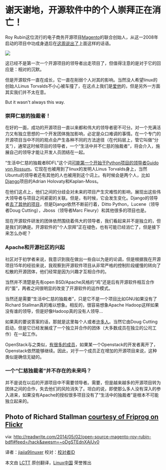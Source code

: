 谢天谢地，开源软件中的个人崇拜正在消亡！
================================================================================
Roy Rubin这位流行的电子商务开源项目[Magento][1]的联合创始人，从这一2008年启动的项目中功成身退后在[这周说出了][2]上面这样的话语。

![](url("http://readwrite.com/files/styles/1400_0/public/fields/richardstallman_0.jpg"))

这已经不是第一次一个开源项目的领导者出走项目了，但值得注意的是对于它的回应是：相对的沉默。

但是开源软件一直在成长，它一直在削弱个人对其的影响。当然没人希望linux的创始人Linus Torvalds不小心被车撞了，在这点上我们是[爱他][3]的，但是另外一方面其实我们并不太在意。


But it wasn't always this way.

### 崇拜仁慈的独裁者！ ###

在好的一面，成功的开源项目一直以来都和伟大的领导者密不可分。对一个充满活力又有独立思想的一个开发团体施加影响，必定是众口难调的事情。在一个专门的开源项目当中不同的观点会产生各种不同的方法途径（在代码层上，管它叫做“分支“），通常这时候项目的领导者，一个“生活中并不仁慈的独裁者”，将会介入，施展自己的领导才能让开发人员团结在一起。

“生活中仁慈的独裁者BDFL”这个词[可能第一个开始于Python项目的领导者Guido von Rossum][4]。它现在也被用到了linux的发明人Linus Torvalds身上，当然Ubuntu的领导者还有其他的人也被用到这个词上。有时候会是两个人，比如[Django][5]项目的Adrian Holovaty和Kaplan-Moss。

在他们这点上，他们之间的分歧会对未来的项目产生灾难性的影响，展现出这些伟大领导者与项目之间紧密的关联。但是，有时候，它会发生变化。Django的领导者[去了其他的项目][6]，但是Django依然不断前行着，Ditto Python，Lucene（领导者Doug Cutting），Jboss（领导者Marc Fleury）和其他很多的项目也是。

现在开源软件研发的团体依然围绕着伟大的领导者，我们看起来并不是独立的，但是我们的确是。开源软件的“个人崇拜”正在褪色，也有可能已经消亡了，但是接下来怎么办呢？

### Apache和开源社区的兴起 ###

社区对于初学者来说，我意识到我在做出一些自以为是的论调，但是根据我在开源项目15年的经验来说，我观察到开源软件项目从非常严格的控制阶段缓慢的转向了松散的开源团体，他们经常是因为兴趣才互相合作的。

当然并不清楚是先有open BSD/Apache风格的“鸡”还是后有开源软件相互合作的“蛋”，两者之间很明显的改变了开源软件的运作模式。

当然还是需要“生活中仁慈的独裁者”，只是它不是一个项目比如GNU如果没有了Richard Stallman真的难以想象。相反的，很容易想象Apache Hadoop这样如果没有谁的领导，但是好像Hadoop真的没有人领导…

如果真的要说答案的话，那就是这里每个人或者[许多人][7]。当然它由Doug Cutting启动，但是它已经发展成了一个独立并合作的团体（大多数成员在独立的公司工作）在一起工作。

OpenStack与之类似，[有很多的成员][8]，如果某一个Openstack的开发者离开了，Openstack依然能够继续。因此，对于一个成员正在增加的开源项目来说，这种类似是确信无疑的。

### 一个“仁慈独裁者”并不存在的未来吗？ ###

并不是说在以后的开源项目中不需要领导者。需要，但是越来越多的开源项目转为团体之间的合作，失去他们的风险消失了。坦白的说，即使那么多人没有深入的参入进来，如果没有Apache的授权很多项目没有了“生活中的独裁者”是根本不可能独立起来的。

Photo of Richard Stallman [courtesy of Friprog on Flickr][9]
--------------------------------------------------------------------------------

via: http://readwrite.com/2014/05/02/open-source-magento-roy-rubin-bdfl#feed=/hack&awesm=~oDgSTEdnXAjUv0

译者：[jiajia9linuxer](https://github.com/jiajia9linuxer) 校对：[校对者ID](https://github.com/校对者ID)

本文由 [LCTT](https://github.com/LCTT/TranslateProject) 原创翻译，[Linux中国](http://linux.cn/) 荣誉推出

[1]:http://magento.com/
[2]:http://magento.com/blog/magento-news/note-roy-and-mark#.U2JhPK1dVii
[3]:http://www.serverwatch.com/server-news/if-linus-torvalds-got-hit-by-a-bus-would-linux-die.html
[4]:http://www.artima.com/weblogs/viewpost.jsp?thread=235725
[5]:https://www.djangoproject.com/
[6]:http://www.theatlantic.com/technology/archive/2014/01/on-the-reign-of-benevolent-dictators-for-life-in-software/283139/
[7]:http://hadoop.apache.org/who.html
[8]:http://activity.openstack.org/dash/releases/
[9]:https://www.flickr.com/photos/friprog/
